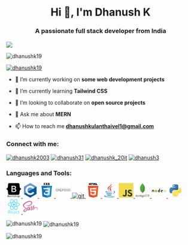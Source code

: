<h1 align="center">Hi 👋, I'm Dhanush K</h1>
<h3 align="center">A passionate full stack developer from India</h3>
<img align="center" margalt="coding" width="500" src="https://media0.giphy.com/media/2IudUHdI075HL02Pkk/giphy.gif?cid=ecf05e47dk25dfa02v1q276xzztr770bzu3i7k49anc2gtzq&ep=v1_gifs_search&rid=giphy.gif&ct=g"/>

<p align="left"> <img src="https://komarev.com/ghpvc/?username=dhanushk19&label=Profile%20views&color=0e75b6&style=flat" alt="dhanushk19" /> </p>

<p align="left"> <a href="https://github.com/ryo-ma/github-profile-trophy"><img src="https://github-profile-trophy.vercel.app/?username=dhanushk19" alt="dhanushk19" /></a> </p>

- 🔭 I’m currently working on **some web development projects**

- 🌱 I’m currently learning **Tailwind CSS**

- 👯 I’m looking to collaborate on **open source projects**

- 💬 Ask me about **MERN**

- 📫 How to reach me **dhanushkulanthaivel1@gmail.com**

<h3 align="left">Connect with me:</h3>
<p align="left">
<a href="https://linkedin.com/in/dhanushk2003" target="blank"><img align="center" src="https://raw.githubusercontent.com/rahuldkjain/github-profile-readme-generator/master/src/images/icons/Social/linked-in-alt.svg" alt="dhanushk2003" height="30" width="40" /></a>
<a href="https://www.codechef.com/users/dhanush31" target="blank"><img align="center" src="https://cdn.jsdelivr.net/npm/simple-icons@3.1.0/icons/codechef.svg" alt="dhanush31" height="30" width="40" /></a>
<a href="https://www.hackerrank.com/dhanushk_20it" target="blank"><img align="center" src="https://raw.githubusercontent.com/rahuldkjain/github-profile-readme-generator/master/src/images/icons/Social/hackerrank.svg" alt="dhanushk_20it" height="30" width="40" /></a>
<a href="https://www.leetcode.com/dhanush3" target="blank"><img align="center" src="https://raw.githubusercontent.com/rahuldkjain/github-profile-readme-generator/master/src/images/icons/Social/leet-code.svg" alt="dhanush3" height="30" width="40" /></a>
</p>

<h3 align="left">Languages and Tools:</h3>
<p align="left"> <a href="https://getbootstrap.com" target="_blank" rel="noreferrer"> <img src="https://raw.githubusercontent.com/devicons/devicon/master/icons/bootstrap/bootstrap-plain-wordmark.svg" alt="bootstrap" width="40" height="40"/> </a> <a href="https://www.cprogramming.com/" target="_blank" rel="noreferrer"> <img src="https://raw.githubusercontent.com/devicons/devicon/master/icons/c/c-original.svg" alt="c" width="40" height="40"/> </a> <a href="https://www.w3schools.com/css/" target="_blank" rel="noreferrer"> <img src="https://raw.githubusercontent.com/devicons/devicon/master/icons/css3/css3-original-wordmark.svg" alt="css3" width="40" height="40"/> </a> <a href="https://expressjs.com" target="_blank" rel="noreferrer"> <img src="https://raw.githubusercontent.com/devicons/devicon/master/icons/express/express-original-wordmark.svg" alt="express" width="40" height="40"/> </a> <a href="https://git-scm.com/" target="_blank" rel="noreferrer"> <img src="https://www.vectorlogo.zone/logos/git-scm/git-scm-icon.svg" alt="git" width="40" height="40"/> </a> <a href="https://www.w3.org/html/" target="_blank" rel="noreferrer"> <img src="https://raw.githubusercontent.com/devicons/devicon/master/icons/html5/html5-original-wordmark.svg" alt="html5" width="40" height="40"/> </a> <a href="https://www.java.com" target="_blank" rel="noreferrer"> <img src="https://raw.githubusercontent.com/devicons/devicon/master/icons/java/java-original.svg" alt="java" width="40" height="40"/> </a> <a href="https://developer.mozilla.org/en-US/docs/Web/JavaScript" target="_blank" rel="noreferrer"> <img src="https://raw.githubusercontent.com/devicons/devicon/master/icons/javascript/javascript-original.svg" alt="javascript" width="40" height="40"/> </a> <a href="https://www.mongodb.com/" target="_blank" rel="noreferrer"> <img src="https://raw.githubusercontent.com/devicons/devicon/master/icons/mongodb/mongodb-original-wordmark.svg" alt="mongodb" width="40" height="40"/> </a> <a href="https://nodejs.org" target="_blank" rel="noreferrer"> <img src="https://raw.githubusercontent.com/devicons/devicon/master/icons/nodejs/nodejs-original-wordmark.svg" alt="nodejs" width="40" height="40"/> </a> <a href="https://www.python.org" target="_blank" rel="noreferrer"> <img src="https://raw.githubusercontent.com/devicons/devicon/master/icons/python/python-original.svg" alt="python" width="40" height="40"/> </a> <a href="https://reactjs.org/" target="_blank" rel="noreferrer"> <img src="https://raw.githubusercontent.com/devicons/devicon/master/icons/react/react-original-wordmark.svg" alt="react" width="40" height="40"/> </a> <a href="https://sass-lang.com" target="_blank" rel="noreferrer"> <img src="https://raw.githubusercontent.com/devicons/devicon/master/icons/sass/sass-original.svg" alt="sass" width="40" height="40"/> </a> </p>

<p><img align="left" src="https://github-readme-stats.vercel.app/api/top-langs?username=dhanushk19&show_icons=true&locale=en&layout=compact" alt="dhanushk19" /></p>

<p>&nbsp;<img align="center" src="https://github-readme-stats.vercel.app/api?username=dhanushk19&show_icons=true&locale=en" alt="dhanushk19" /></p>

<p><img align="center" src="https://github-readme-streak-stats.herokuapp.com/?user=dhanushk19&" alt="dhanushk19" /></p>
